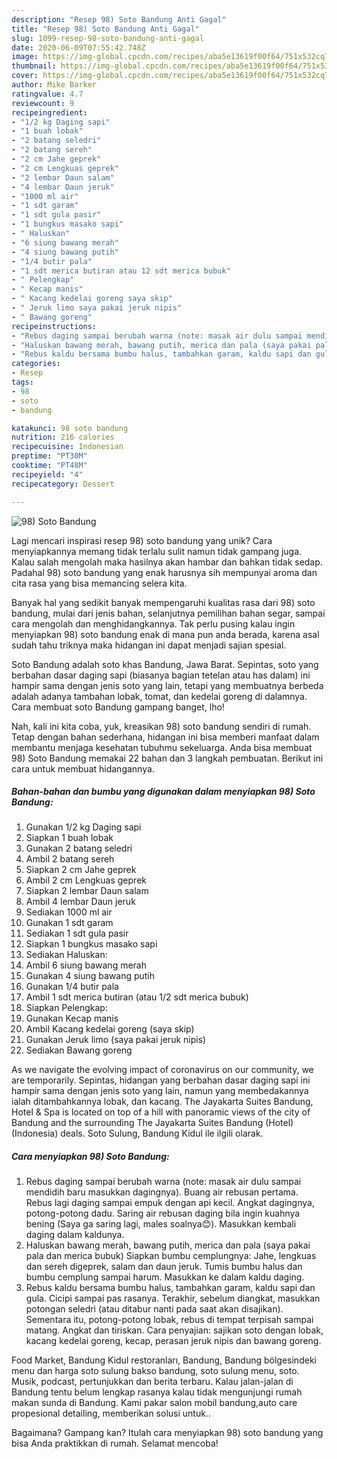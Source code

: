 ```yaml
---
description: "Resep 98) Soto Bandung Anti Gagal"
title: "Resep 98) Soto Bandung Anti Gagal"
slug: 1099-resep-98-soto-bandung-anti-gagal
date: 2020-06-09T07:55:42.748Z
image: https://img-global.cpcdn.com/recipes/aba5e13619f00f64/751x532cq70/98-soto-bandung-foto-resep-utama.jpg
thumbnail: https://img-global.cpcdn.com/recipes/aba5e13619f00f64/751x532cq70/98-soto-bandung-foto-resep-utama.jpg
cover: https://img-global.cpcdn.com/recipes/aba5e13619f00f64/751x532cq70/98-soto-bandung-foto-resep-utama.jpg
author: Mike Barker
ratingvalue: 4.7
reviewcount: 9
recipeingredient:
- "1/2 kg Daging sapi"
- "1 buah lobak"
- "2 batang seledri"
- "2 batang sereh"
- "2 cm Jahe geprek"
- "2 cm Lengkuas geprek"
- "2 lembar Daun salam"
- "4 lembar Daun jeruk"
- "1000 ml air"
- "1 sdt garam"
- "1 sdt gula pasir"
- "1 bungkus masako sapi"
- " Haluskan"
- "6 siung bawang merah"
- "4 siung bawang putih"
- "1/4 butir pala"
- "1 sdt merica butiran atau 12 sdt merica bubuk"
- " Pelengkap"
- " Kecap manis"
- " Kacang kedelai goreng saya skip"
- " Jeruk limo saya pakai jeruk nipis"
- " Bawang goreng"
recipeinstructions:
- "Rebus daging sampai berubah warna (note: masak air dulu sampai mendidih baru masukkan dagingnya). Buang air rebusan pertama. Rebus lagi daging sampai empuk dengan api kecil. Angkat dagingnya, potong-potong dadu. Saring air rebusan daging bila ingin kuahnya bening (Saya ga saring lagi, males soalnya😊). Masukkan kembali daging dalam kaldunya."
- "Haluskan bawang merah, bawang putih, merica dan pala (saya pakai pala dan merica bubuk) Siapkan bumbu cemplungnya: Jahe, lengkuas dan sereh digeprek, salam dan daun jeruk. Tumis bumbu halus dan bumbu cemplung sampai harum. Masukkan ke dalam kaldu daging."
- "Rebus kaldu bersama bumbu halus, tambahkan garam, kaldu sapi dan gula. Cicipi sampai pas rasanya. Terakhir, sebelum diangkat, masukkan potongan seledri (atau ditabur nanti pada saat akan disajikan). Sementara itu, potong-potong lobak, rebus di tempat terpisah sampai matang. Angkat dan tiriskan. Cara penyajian: sajikan soto dengan lobak, kacang kedelai goreng, kecap, perasan jeruk nipis dan bawang goreng."
categories:
- Resep
tags:
- 98
- soto
- bandung

katakunci: 98 soto bandung 
nutrition: 216 calories
recipecuisine: Indonesian
preptime: "PT30M"
cooktime: "PT48M"
recipeyield: "4"
recipecategory: Dessert

---
```



![98) Soto Bandung](https://img-global.cpcdn.com/recipes/aba5e13619f00f64/751x532cq70/98-soto-bandung-foto-resep-utama.jpg)

Lagi mencari inspirasi resep 98) soto bandung yang unik? Cara menyiapkannya memang tidak terlalu sulit namun tidak gampang juga. Kalau salah mengolah maka hasilnya akan hambar dan bahkan tidak sedap. Padahal 98) soto bandung yang enak harusnya sih mempunyai aroma dan cita rasa yang bisa memancing selera kita.

Banyak hal yang sedikit banyak mempengaruhi kualitas rasa dari 98) soto bandung, mulai dari jenis bahan, selanjutnya pemilihan bahan segar, sampai cara mengolah dan menghidangkannya. Tak perlu pusing kalau ingin menyiapkan 98) soto bandung enak di mana pun anda berada, karena asal sudah tahu triknya maka hidangan ini dapat menjadi sajian spesial.

Soto Bandung adalah soto khas Bandung, Jawa Barat. Sepintas, soto yang berbahan dasar daging sapi (biasanya bagian tetelan atau has dalam) ini hampir sama dengan jenis soto yang lain, tetapi yang membuatnya berbeda adalah adanya tambahan lobak, tomat, dan kedelai goreng di dalamnya. Cara membuat soto Bandung gampang banget, lho!


Nah, kali ini kita coba, yuk, kreasikan 98) soto bandung sendiri di rumah. Tetap dengan bahan sederhana, hidangan ini bisa memberi manfaat dalam membantu menjaga kesehatan tubuhmu sekeluarga. Anda bisa membuat 98) Soto Bandung memakai 22 bahan dan 3 langkah pembuatan. Berikut ini cara untuk membuat hidangannya.

<!--inarticleads1-->

##### Bahan-bahan dan bumbu yang digunakan dalam menyiapkan 98) Soto Bandung:

1. Gunakan 1/2 kg Daging sapi
1. Siapkan 1 buah lobak
1. Gunakan 2 batang seledri
1. Ambil 2 batang sereh
1. Siapkan 2 cm Jahe geprek
1. Ambil 2 cm Lengkuas geprek
1. Siapkan 2 lembar Daun salam
1. Ambil 4 lembar Daun jeruk
1. Sediakan 1000 ml air
1. Gunakan 1 sdt garam
1. Sediakan 1 sdt gula pasir
1. Siapkan 1 bungkus masako sapi
1. Sediakan  Haluskan:
1. Ambil 6 siung bawang merah
1. Gunakan 4 siung bawang putih
1. Gunakan 1/4 butir pala
1. Ambil 1 sdt merica butiran (atau 1/2 sdt merica bubuk)
1. Siapkan  Pelengkap:
1. Gunakan  Kecap manis
1. Ambil  Kacang kedelai goreng (saya skip)
1. Gunakan  Jeruk limo (saya pakai jeruk nipis)
1. Sediakan  Bawang goreng


As we navigate the evolving impact of coronavirus on our community, we are temporarily. Sepintas, hidangan yang berbahan dasar daging sapi ini hampir sama dengan jenis soto yang lain, namun yang membedakannya ialah ditambahkannya lobak, dan kacang. The Jayakarta Suites Bandung, Hotel &amp; Spa is located on top of a hill with panoramic views of the city of Bandung and the surrounding The Jayakarta Suites Bandung (Hotel) (Indonesia) deals. Soto Sulung, Bandung Kidul ile ilgili olarak. 

<!--inarticleads2-->

##### Cara menyiapkan 98) Soto Bandung:

1. Rebus daging sampai berubah warna (note: masak air dulu sampai mendidih baru masukkan dagingnya). Buang air rebusan pertama. Rebus lagi daging sampai empuk dengan api kecil. Angkat dagingnya, potong-potong dadu. Saring air rebusan daging bila ingin kuahnya bening (Saya ga saring lagi, males soalnya😊). Masukkan kembali daging dalam kaldunya.
1. Haluskan bawang merah, bawang putih, merica dan pala (saya pakai pala dan merica bubuk) Siapkan bumbu cemplungnya: Jahe, lengkuas dan sereh digeprek, salam dan daun jeruk. Tumis bumbu halus dan bumbu cemplung sampai harum. Masukkan ke dalam kaldu daging.
1. Rebus kaldu bersama bumbu halus, tambahkan garam, kaldu sapi dan gula. Cicipi sampai pas rasanya. Terakhir, sebelum diangkat, masukkan potongan seledri (atau ditabur nanti pada saat akan disajikan). Sementara itu, potong-potong lobak, rebus di tempat terpisah sampai matang. Angkat dan tiriskan. Cara penyajian: sajikan soto dengan lobak, kacang kedelai goreng, kecap, perasan jeruk nipis dan bawang goreng.


Food Market, Bandung Kidul restoranları, Bandung, Bandung bölgesindeki menu dan harga soto sulung bakso bandung, soto sulung menu, soto. Musik, podcast, pertunjukkan dan berita terbaru. Kalau jalan-jalan di Bandung tentu belum lengkap rasanya kalau tidak mengunjungi rumah makan sunda di Bandung. Kami pakar salon mobil bandung,auto care propesional detailing, memberikan solusi untuk.. 

Bagaimana? Gampang kan? Itulah cara menyiapkan 98) soto bandung yang bisa Anda praktikkan di rumah. Selamat mencoba!
